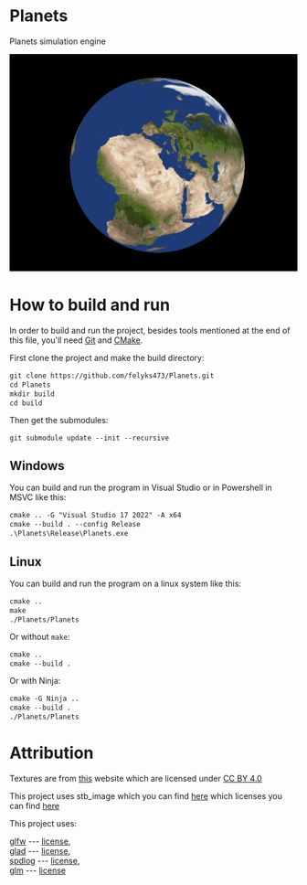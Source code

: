 # Planets
Planets simulation engine

![Image of a planet](images/Planets.jpg)

# How to build and run

In order to build and run the project, besides tools mentioned at the end of this file, you'll need [Git](https://git-scm.com/) and [CMake](https://cmake.org/).  

First clone the project and make the build directory:

```
git clone https://github.com/felyks473/Planets.git
cd Planets
mkdir build
cd build
```
Then get the submodules:

```
git submodule update --init --recursive
```

## Windows

You can build and run the program in Visual Studio or in Powershell in MSVC like this:


```
cmake .. -G "Visual Studio 17 2022" -A x64
cmake --build . --config Release
.\Planets\Release\Planets.exe
```

## Linux

You can build and run the program on a linux system like this:

```
cmake ..
make
./Planets/Planets
```
Or without `make`:

```
cmake ..
cmake --build .
```

Or with Ninja:

```
cmake -G Ninja ..
cmake --build .
./Planets/Planets
```

# Attribution

Textures are from [this](https://www.solarsystemscope.com/textures/) website which are licensed under [CC BY 4.0](https://creativecommons.org/licenses/by/4.0/)

This project uses stb_image which you can find [here](https://github.com/nothings/stb) which licenses you can find [here](https://github.com/nothings/stb/blob/master/LICENSE)

This project uses:

[glfw](https://www.glfw.org/)               --- [license](https://github.com/glfw/glfw/blob/master/LICENSE.md),  
[glad](https://glad.dav1d.de/)              --- [license](https://github.com/Dav1dde/glad/blob/glad2/LICENSE),  
[spdlog](https://github.com/gabime/spdlog)  --- [license](https://github.com/gabime/spdlog/blob/v1.x/LICENSE),  
[glm](https://github.com/g-truc/glm)        --- [license](https://github.com/g-truc/glm/blob/master/copying.txt)  
